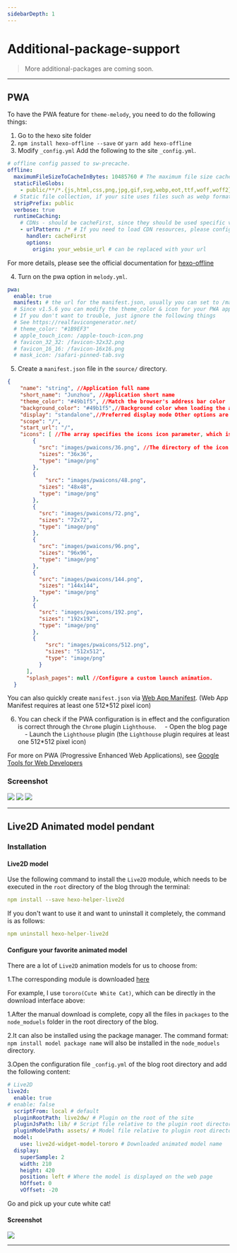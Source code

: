 ```yaml
---
sidebarDepth: 1
---
```


# Additional-package-support

> More additional-packages are coming soon.

------

## PWA <Badge text="v1.2.0" />

To have the PWA feature for `theme-melody`, you need to do the following things:

1. Go to the hexo site folder
2. `npm install hexo-offline --save` or `yarn add hexo-offline`
3. Modify `_config.yml`
Add the following to the site `_config.yml`.

```yaml
# offline config passed to sw-precache.
offline:
  maximumFileSizeToCacheInBytes: 10485760 # The maximum file size cached, in bytes
  staticFileGlobs:
    - public/**/*.{js,html,css,png,jpg,gif,svg,webp,eot,ttf,woff,woff2}
  # Static file collection, if your site uses files such as webp format, please add the file type.
  stripPrefix: public
  verbose: true
  runtimeCaching:
    # CDNs - should be cacheFirst, since they should be used specific versions so should not change
    - urlPattern: /* # If you need to load CDN resources, please configure this option. If not, you can configure it.
      handler: cacheFirst
      options:
        origin: your_websie_url # can be replaced with your url
```
For more details, please see the official documentation for [hexo-offline](https://github.com/JLHwung/hexo-offline)

4. Turn on the pwa option in `melody.yml`.

```yaml
pwa:
  enable: true
  manifest: # the url for the manifest.json, usually you can set to /manifest.json
  # Since v1.5.6 you can modify the theme_color & icon for your PWA app.
  # If you don't want to trouble, just ignore the following things
  # See https://realfavicongenerator.net/
  # theme_color: "#1B9EF3"
  # apple_touch_icon: /apple-touch-icon.png
  # favicon_32_32: /favicon-32x32.png
  # favicon_16_16: /favicon-16x16.png
  # mask_icon: /safari-pinned-tab.svg
```
5. Create a `manifest.json` file in the `source/` directory.
```json
{
    "name": "string", //Application full name
    "short_name": "Junzhou", //Application short name
    "theme_color": "#49b1f5", //Match the browser's address bar color
    "background_color": "#49b1f5",//Background color when loading the app
    "display": "standalone",//Preferred display mode Other options are: fullscreen, minimal-ui, browser
    "scope": "/",
    "start_url": "/",
    "icons": [ //The array specifies the icons icon parameter, which is used to adapt to different devices (requires png, at least one icon of 192px*192px)
        {
          "src": "images/pwaicons/36.png", //The directory of the icon file needs to be created by itself in the source/ directory.
          "sizes": "36x36",
          "type": "image/png"
        },
        {
            "src": "images/pwaicons/48.png",
          "sizes": "48x48",
          "type": "image/png"
        },
        {
          "src": "images/pwaicons/72.png",
          "sizes": "72x72",
          "type": "image/png"
        },
        {
          "src": "images/pwaicons/96.png",
          "sizes": "96x96",
          "type": "image/png"
        },
        {
          "src": "images/pwaicons/144.png",
          "sizes": "144x144",
          "type": "image/png"
        },
        {
          "src": "images/pwaicons/192.png",
          "sizes": "192x192",
          "type": "image/png"
        },
        {
            "src": "images/pwaicons/512.png",
            "sizes": "512x512",
            "type": "image/png"
          }
      ],
      "splash_pages": null //Configure a custom launch animation.
  }
```

You can also quickly create `manifest.json` via [Web App Manifest](https://app-manifest.firebaseapp.com/). (Web App Manifest requires at least one 512*512 pixel icon)

6. You can check if the PWA configuration is in effect and the configuration is correct through the `Chrome` plugin `Lighthouse`.
    - Open the blog page
    - Launch the `Lighthouse` plugin (the `Lighthouse` plugin requires at least one 512*512 pixel icon)

For more on PWA (Progressive Enhanced Web Applications), see [Google Tools for Web Developers](https://developers.google.com/web/tools/lighthouse/audits/address-bar)


### Screenshot

![](https://user-images.githubusercontent.com/12621342/34635943-b50a2810-f2d1-11e7-995b-526e10da55dc.png)
![](https://i.loli.net/2019/02/09/5c5e1556af49b.png)
![](https://i.loli.net/2019/02/09/5c5e15567c52d.jpg)

------

## Live2D Animated model pendant

### Installation

#### Live2D model

Use the following command to install the `Live2D` module, which needs to be executed in the `root` directory of the blog through the terminal:

```yaml
npm install --save hexo-helper-live2d
```

If you don't want to use it and want to uninstall it completely, the command is as follows:

```yaml
npm uninstall hexo-helper-live2d
```

#### Configure your favorite animated model

There are a lot of `Live2D` animation models for us to choose from:

  1.The corresponding module is downloaded [here](https://github.com/xiazeyu/live2d-widget-models)

For example, I use `tororo(Cute White Cat)`, which can be directly in the download interface above:

  1.After the manual download is complete, copy all the files in `packages` to the `node_moduels` folder in the root directory of the blog.

  2.It can also be installed using the package manager. The command format: `npm install model package name` will also be installed in the `node_moduels` directory.

  3.Open the configuration file `_config.yml` of the blog root directory and add the following content:

```yaml
# Live2D
live2d:
  enable: true
# enable: false
  scriptFrom: local # default
  pluginRootPath: live2dw/ # Plugin on the root of the site
  pluginJsPath: lib/ # Script file relative to the plugin root directory path
  pluginModelPath: assets/ # Model file relative to plugin root directory path
  model:   
    use: live2d-widget-model-tororo # Downloaded animated model name
  display:
    superSample: 2
    width: 210
    height: 420
    position: left # Where the model is displayed on the web page
    hOffset: 0
    vOffset: -20
```


Go and pick up your cute white cat!

#### Screenshot

![](https://jacklin-zhang.cn/img/tororo.jpg)

------